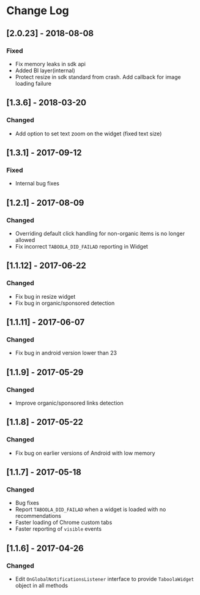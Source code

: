 # Change Log


## [2.0.23] - 2018-08-08
### Fixed
- Fix memory leaks in sdk api
- Added BI layer(internal)
- Protect resize in sdk standard from crash. Add callback for image loading failure

## [1.3.6] - 2018-03-20
### Changed
- Add option to set text zoom on the widget (fixed text size)

## [1.3.1] - 2017-09-12
### Fixed
- Internal bug fixes

## [1.2.1] - 2017-08-09
### Changed
- Overriding default click handling for non-organic items is no longer allowed
- Fix incorrect `TABOOLA_DID_FAILAD` reporting in Widget

## [1.1.12] - 2017-06-22
### Changed
- Fix bug in resize widget
- Fix bug in organic/sponsored detection

## [1.1.11] - 2017-06-07
### Changed
- Fix bug in android version lower than 23

## [1.1.9] - 2017-05-29
### Changed
- Improve organic/sponsored links detection

## [1.1.8] - 2017-05-22
### Changed
- Fix bug on earlier versions of Android with low memory

## [1.1.7] - 2017-05-18
### Changed
- Bug fixes
- Report `TABOOLA_DID_FAILAD` when a widget is loaded with no recommendations
- Faster loading of Chrome custom tabs
- Faster reporting of `visible` events

## [1.1.6] - 2017-04-26
### Changed
- Edit `OnGlobalNotificationsListener` interface to provide `TaboolaWidget` object in all methods
